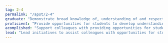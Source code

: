 ```yaml
---
tag: 2-4
permalink: "/apst/2-4"
graduate: "Demonstrate broad knowledge of, understanding of and respect for Aboriginal and Torres Strait Islander histories, cultures and languages."
proficient: "Provide opportunities for students to develop understanding of and respect for Aboriginal and Torres Strait Islander histories, cultures and languages."
acomplished: "Support colleagues with providing opportunities for students to develop understanding of and respect for Aboriginal and Torres Strait Islander histories, cultures and languages."
lead: "Lead initiatives to assist colleagues with opportunities for students to develop understanding of and respect for Aboriginal and Torres Strait Islander histories, cultures and languages."
---
```

